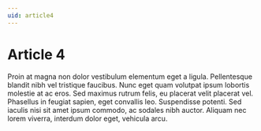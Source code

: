 ```yaml
---
uid: article4
---
```


# Article 4

Proin at magna non dolor vestibulum elementum eget a ligula. Pellentesque blandit nibh vel tristique faucibus. Nunc eget quam volutpat ipsum lobortis molestie at ac eros. Sed maximus rutrum felis, eu placerat velit placerat vel. Phasellus in feugiat sapien, eget convallis leo. Suspendisse potenti. Sed iaculis nisi sit amet ipsum commodo, ac sodales nibh auctor. Aliquam nec lorem viverra, interdum dolor eget, vehicula arcu.
